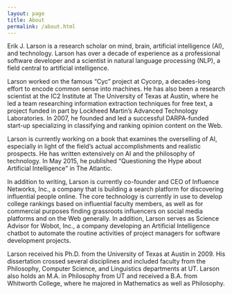 ```yaml
---
layout: page
title: About
permalink: /about.html
---
```


Erik J. Larson is a research scholar on mind, brain, artificial intelligence (AI), and technology. Larson has over a decade of experience as a professional software developer and a scientist in natural language processing (NLP), a field central to artificial intelligence.

Larson worked on the famous “Cyc” project at Cycorp, a decades-long effort to encode common sense into machines. He has also been a research scientist at the IC2 Institute at The University of Texas at Austin, where he led a team researching information extraction techniques for free text, a project funded in part by Lockheed Martin’s Advanced Technology Laboratories. In 2007, he founded and led a successful DARPA-funded start-up specializing in classifying and ranking opinion content on the Web.

Larson is currently working on a book that examines the overselling of AI, especially in light of the field’s actual accomplishments and realistic prospects. He has written extensively on AI and the philosophy of technology. In May 2015, he published “Questioning the Hype about Artificial Intelligence” in The Atlantic.

In addition to writing, Larson is currently co-founder and CEO of Influence Networks, Inc., a company that is building a search platform for discovering influential people online.  The core technology is currently in use to develop college rankings based on influential faculty members, as well as for commercial purposes finding grassroots influencers on social media platforms and on the Web generally.  In addition, Larson serves as Science Advisor for Wobot, Inc., a company developing an Artificial Intelligence chatbot to automate the routine activities of project managers for software development projects.

Larson received his Ph.D. from the University of Texas at Austin in 2009. His dissertation crossed several disciplines and included faculty from the Philosophy, Computer Science, and Linguistics departments at UT. Larson also holds an M.A. in Philosophy from UT and received a B.A. from Whitworth College, where he majored in Mathematics as well as Philosophy.


